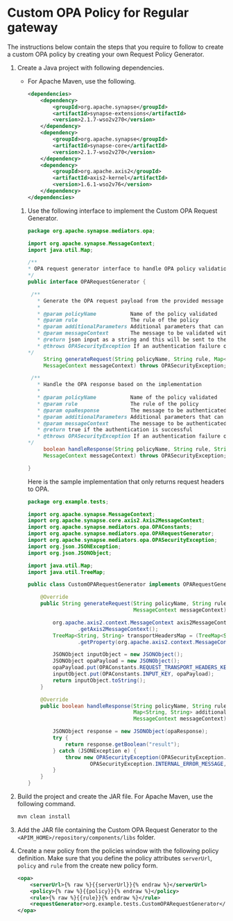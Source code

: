 
# Custom OPA Policy for Regular gateway

The instructions below contain the steps that you require to follow to create a custom OPA policy by creating your own Request Policy Generator.

1. Create a Java project with following dependencies.
    -   For Apache Maven, use the following.
        ```xml
        <dependencies>
            <dependency>
                <groupId>org.apache.synapse</groupId>
                <artifactId>synapse-extensions</artifactId>
                <version>2.1.7-wso2v270</version>
            </dependency>
            <dependency>
                <groupId>org.apache.synapse</groupId>
                <artifactId>synapse-core</artifactId>
                <version>2.1.7-wso2v270</version>
            </dependency>
            <dependency>
                <groupId>org.apache.axis2</groupId>
                <artifactId>axis2-kernel</artifactId>
                <version>1.6.1-wso2v76</version>
            </dependency>
        </dependencies>
        ```

   1. Use the following interface to implement the Custom OPA Request Generator.

       ```java tab='Interface'
       package org.apache.synapse.mediators.opa;

       import org.apache.synapse.MessageContext;
       import java.util.Map;

       /**
       * OPA request generator interface to handle OPA policy validation payload and validation response
       */
       public interface OPARequestGenerator {

        /**
          * Generate the OPA request payload from the provided message context and the additional Properties Map
          *
          * @param policyName           Name of the policy validated
          * @param rule                 The rule of the policy
          * @param additionalParameters Additional parameters that can be used to construct the opa payload
          * @param messageContext       The message to be validated with OPA server
          * @return json input as a string and this will be sent to the OPA server for validation
          * @throws OPASecurityException If an authentication failure or some other error occurs
       */
            String generateRequest(String policyName, String rule, Map<String, String> additionalParameters,
            MessageContext messageContext) throws OPASecurityException;

        /**
          * Handle the OPA response based on the implementation
          *
          * @param policyName           Name of the policy validated
          * @param rule                 The rule of the policy
          * @param opaResponse          The message to be authenticated
          * @param additionalParameters Additional parameters that can be used to handle the opa response
          * @param messageContext       The message to be authenticated
          * @return true if the authentication is successful
          * @throws OPASecurityException If an authentication failure or some other error occurs
       */
            boolean handleResponse(String policyName, String rule, String opaResponse, Map<String, String> additionalParameters,
            MessageContext messageContext) throws OPASecurityException;

       }
       ```

       Here is the sample implementation that only returns request headers to OPA.

       ```java tab='Sample Implementation'
       package org.example.tests;

       import org.apache.synapse.MessageContext;
       import org.apache.synapse.core.axis2.Axis2MessageContext;
       import org.apache.synapse.mediators.opa.OPAConstants;
       import org.apache.synapse.mediators.opa.OPARequestGenerator;
       import org.apache.synapse.mediators.opa.OPASecurityException;
       import org.json.JSONException;
       import org.json.JSONObject;
    
       import java.util.Map;
       import java.util.TreeMap;
    
       public class CustomOPARequestGenerator implements OPARequestGenerator {
    
           @Override
           public String generateRequest(String policyName, String rule, Map<String, String> additionalParameters,
                                         MessageContext messageContext) throws OPASecurityException {
    
               org.apache.axis2.context.MessageContext axis2MessageContext = ((Axis2MessageContext) messageContext)
                       .getAxis2MessageContext();
               TreeMap<String, String> transportHeadersMap = (TreeMap<String, String>) axis2MessageContext
                       .getProperty(org.apache.axis2.context.MessageContext.TRANSPORT_HEADERS);
    
               JSONObject inputObject = new JSONObject();
               JSONObject opaPayload = new JSONObject();
               opaPayload.put(OPAConstants.REQUEST_TRANSPORT_HEADERS_KEY, new JSONObject(transportHeadersMap));
               inputObject.put(OPAConstants.INPUT_KEY, opaPayload);
               return inputObject.toString();
           }
    
           @Override
           public boolean handleResponse(String policyName, String rule, String opaResponse,
                                         Map<String, String> additionalParameters,
                                         MessageContext messageContext) throws OPASecurityException {
    
               JSONObject response = new JSONObject(opaResponse);
               try {
                   return response.getBoolean("result");
               } catch (JSONException e) {
                   throw new OPASecurityException(OPASecurityException.INTERNAL_ERROR,
                           OPASecurityException.INTERNAL_ERROR_MESSAGE, e);
               }
           }
       }
       ```

2. Build the project and create the JAR file. For Apache Maven, use the following command.
    ```bash
    mvn clean install
    ```

3. Add the JAR file containing the Custom OPA Request Generator to the `<APIM_HOME>/repository/components/libs` folder.
4. Create a new policy from the policies window with the following policy definition. Make sure that you define the policy attributes `serverUrl`, `policy` and `rule` from the create new policy form. 

    ```xml
    <opa>
        <serverUrl>{% raw %}{{serverUrl}}{% endraw %}</serverUrl>
        <policy>{% raw %}{{policy}}{% endraw %}</policy>
        <rule>{% raw %}{{rule}}{% endraw %}</rule>
        <requestGenerator>org.example.tests.CustomOPARequestGenerator</requestGenerator>
    </opa>
    ```